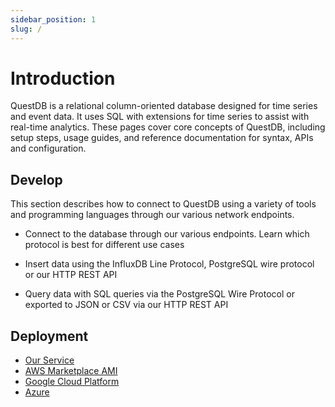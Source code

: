 ```yaml
---
sidebar_position: 1
slug: /
---
```


# Introduction

QuestDB is a relational column-oriented database designed for time series and event data. It uses SQL with extensions for time series to assist with real-time analytics. These pages cover core concepts of QuestDB, including setup steps, usage guides, and reference documentation for syntax, APIs and configuration.

## Develop

This section describes how to connect to QuestDB using a variety of tools and programming languages through our various network endpoints.

- Connect to the database through our various endpoints. Learn which protocol is best for different use cases

- Insert data using the InfluxDB Line Protocol, PostgreSQL wire protocol or our HTTP REST API

- Query data with SQL queries via the PostgreSQL Wire Protocol or exported to JSON or CSV via our HTTP REST API

## Deployment

- [Our Service](deployment/credence)
- [AWS Marketplace AMI](deployment/aws)
- [Google Cloud Platform](deployment/google-cloud)
- [Azure](deployment/azure)
